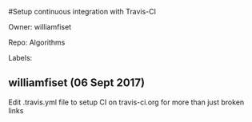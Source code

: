#Setup continuous integration with Travis-CI

Owner: williamfiset

Repo: Algorithms

Labels: 

## williamfiset (06 Sept 2017)

Edit .travis.yml file to setup CI on travis-ci.org for more than just broken links

